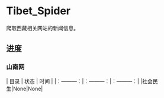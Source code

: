# Tibet_Spider
爬取西藏相关网站的新闻信息。
## 进度
### 山南网

| 目录 | 状态 | 时间 |
|：———：|：———：|：———：|
|社会民生|None|None|

